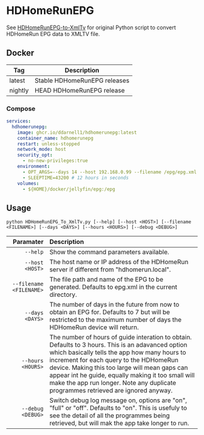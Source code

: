 # HDHomeRunEPG

See [HDHomeRunEPG-to-XmlTv](https://github.com/IncubusVictim/HDHomeRunEPG-to-XmlTv) for original Python script to convert HDHomeRun EPG data to XMLTV file.

## Docker

| Tag | Description |
|---|---|
| latest | Stable HDHomeRunEPG releases |
| nightly | HEAD HDHomeRunEPG release |

### Compose

```yaml
services:
  hdhomerunepg:
    image: ghcr.io/ddarnell1/hdhomerunepg:latest
    container_name: hdhomerunepg
    restart: unless-stopped
    network_mode: host
    security_opt:
      - no-new-privileges:true
    environment:
      - OPT_ARGS=--days 14 --host 192.168.0.99 --filename /epg/epg.xml
      - SLEEPTIME=43200 # 12 hours in seconds
    volumes:
      - ${HOME}/docker/jellyfin/epg:/epg
```

## Usage

```
python HDHomeRunEPG_To_XmlTv.py [--help] [--host <HOST>] [--filename <FILENAME>] [--days <DAYS>] [--hours <HOURS>] [--debug <DEBUG>]
```

|      Paramater | Description     |
| -------------: | :-------------- |
| `--help`  | Show the command parameters available. |
| `--host <HOST>`  | The host name or IP address of the HDHomeRun server if different from "hdhomerun.local". |
| `--filename <FILENAME>` | The file path and name of the EPG to be generated. Defaults to epg.xml in the current directory. |
| `--days <DAYS>` | The number of days in the future from now to obtain an EPG for. Defaults to 7 but will be restricted to the maximum number of days the HDHomeRun device will return. |
| `--hours <HOURS>` | The number of hours of guide interation to obtain. Defaults to 3 hours. This is an adavanced option which basically tells the app how many hours to increment for each query to the HDHomeRun device.  Making this too large will mean gaps can appear int he guide, equally making it too small will make the app run longer. Note any duplicate programmes retrieved are ignored anyway. |
| `--debug <DEBUG>` | Switch debug log message on, options are "on", "full" or "off". Defaults to "on". This is usefuly to see the detail of all the programmes being retrieved, but will mak the app take longer to run. |
